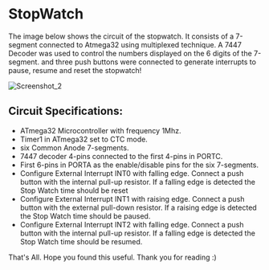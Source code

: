 # StopWatch 
The image below shows the circuit of the stopwatch. It consists of a 7-segment connected to Atmega32 using multiplexed technique.
A 7447 Decoder was used to control the numbers displayed on the 6 digits of the 7-segment. and three push buttons were connected to
generate interrupts to pause, resume and reset the stopwatch! 

![Screenshot_2](https://user-images.githubusercontent.com/100040470/190920134-c5a85554-f4bb-40b7-9d4d-8f698e7dfa29.png)

## Circuit Specifications:
- ATmega32 Microcontroller with frequency 1Mhz.
- Timer1 in ATmega32 set to CTC mode.
- six Common Anode 7-segments.
- 7447 decoder 4-pins connected to the first 4-pins in PORTC.
- First 6-pins in PORTA as the enable/disable pins for the six 7-segments.
- Configure External Interrupt INT0 with falling edge. Connect a push button with the internal pull-up resistor.
If a falling edge is detected the Stop Watch time should be reset
- Configure External Interrupt INT1 with raising edge. Connect a push button with the external pull-down resistor.
If a raising edge is detected the Stop Watch time should be paused.
- Configure External Interrupt INT2 with falling edge. Connect a push button with the internal pull-up resistor.
If a falling edge is detected the Stop Watch time should be resumed.

That's All. Hope you found this useful. Thank you for reading :)
